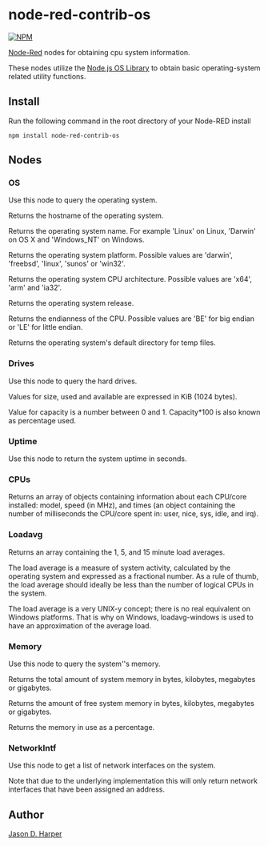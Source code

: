 node-red-contrib-os
===========================

[![NPM](https://nodei.co/npm/node-red-contrib-os.png)](https://nodei.co/npm/node-red-contrib-os/)

[Node-Red][1] nodes for obtaining cpu system information.  

These nodes utilize the [Node.js OS Library][2] to obtain basic operating-system related utility functions.

Install
---------------
Run the following command in the root directory of your Node-RED install

    npm install node-red-contrib-os

Nodes
---------------
### OS

Use this node to query the operating system.

Returns the hostname of the operating system.

Returns the operating system name. For example 'Linux' on Linux, 'Darwin' on OS X and 'Windows_NT' on Windows.

Returns the operating system platform. Possible values are 'darwin', 'freebsd', 'linux', 'sunos' or 'win32'.

Returns the operating system CPU architecture. Possible values are 'x64', 'arm' and 'ia32'.

Returns the operating system release.

Returns the endianness of the CPU. Possible values are 'BE' for big endian or 'LE' for little endian.

Returns the operating system's default directory for temp files.

### Drives

Use this node to query the hard drives.

Values for size, used and available are expressed in KiB (1024 bytes).

Value for capacity is a number between 0 and 1. Capacity*100 is also known as percentage used.

### Uptime

Use this node to return the system uptime in seconds. 

### CPUs

Returns an array of objects containing information about each CPU/core installed: model, speed (in MHz), and times (an object containing the number of milliseconds the CPU/core spent in: user, nice, sys, idle, and irq).

### Loadavg

Returns an array containing the 1, 5, and 15 minute load averages.

The load average is a measure of system activity, calculated by the operating system and expressed as a fractional number. As a rule of thumb, the load average should ideally be less than the number of logical CPUs in the system.

The load average is a very UNIX-y concept; there is no real equivalent on Windows platforms. That is why on Windows, loadavg-windows is used to have an approximation of the average load.

### Memory

Use this node to query the system''s memory.

Returns the total amount of system memory in bytes, kilobytes, megabytes or gigabytes.

Returns the amount of free system memory in bytes, kilobytes, megabytes or gigabytes.

Returns the memory in use as a percentage.

### NetworkIntf

Use this node to get a list of network interfaces on the system.

Note that due to the underlying implementation this will only return network interfaces that have been assigned an address.

Author
---------------
[Jason D. Harper][3]


[1]:http://nodered.org  
[2]:https://nodejs.org/api/os.html  
[3]:https://github.com/jayharper

